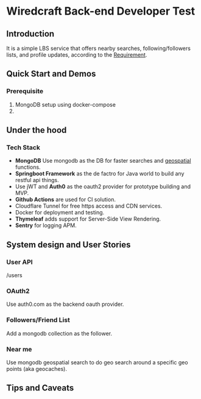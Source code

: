 # Wiredcraft Back-end Developer Test

## Introduction
It is a simple LBS service that offers nearby searches, following/followers lists, and profile updates, according to the [Requirement](docs/REQ.md).


## Quick Start and Demos
### Prerequisite
1. MongoDB setup using docker-compose
2. 


## Under the hood
### Tech Stack
- **MongoDB** Use mongodb as the DB for faster searches and [geospatial](https://www.mongodb.com/docs/manual/reference/operator/aggregation/geoNear/) functions.
- **Springboot Framework** as the de factro for Java world to build any restful api things.
- Use jWT and **Auth0** as the oauth2 provider for prototype building and MVP.
- **Github Actions** are used for CI solution.
- Cloudflare Tunnel for free https access and CDN services.
- Docker for deployment and testing.
- **Thymeleaf** adds support for Server-Side View Rendering.
- **Sentry** for logging APM.



## System design and User Stories
 

### User API
/users

### OAuth2
Use auth0.com as the backend oauth provider.

### Followers/Friend List
Add a mongodb collection as the follower.

### Near me
Use mongodb geospatial search to do geo search around a specific geo points (aka geocaches). 


## Tips and Caveats

